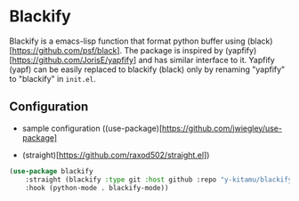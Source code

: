 # Blackify

Blackify is a emacs-lisp function that format python buffer using 
(black)[https://github.com/psf/black]. The package is inspired by 
(yapfify)[https://github.com/JorisE/yapfify] and has similar interface to it.
Yapfify (yapf) can be easily replaced to blackify (black) only by renaming
"yapfify" to "blackify" in `init.el`.

## Configuration

- sample configuration ((use-package)[https://github.com/jwiegley/use-package] 
+ (straight)[https://github.com/raxod502/straight.el])

```lisp
(use-package blackify
    :straight (blackify :type git :host github :repo "y-kitamu/blackify")
    :hook (python-mode . blackify-mode))
```
